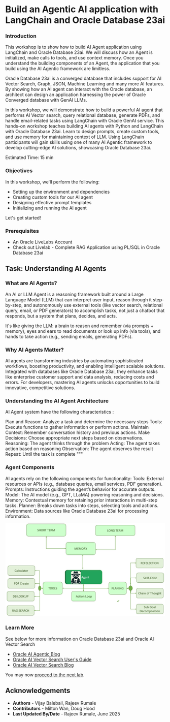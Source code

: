 # Build an Agentic AI application with LangChain and Oracle Database 23ai

### **Introduction**

This workshop is to show how to build AI Agent application using LangChain and Oracle Database 23ai. We will discuss how an Agent is initialized, make calls to tools, and use context memory.  Once you understand the building components of an Agent, the application that you build using the AI Agentic framework are limitless.

Oracle Database 23ai is a converged database that includes support for AI Vector Search, Graph, JSON, Machine Learning and many more AI features. By showing how an AI agent can interact with the Oracle database, an architect can design an application harnessing the power of Oracle Converged database with GenAI LLMs.

In this workshop, we will demonstrate how to build a powerful AI agent that performs AI Vector search, query relational database,  generate PDFs, and handle email-related tasks using LangChain with Oracle GenAI  service. This hands-on workshop teaches building AI agents with Python and LangChain with Oracle Database 23ai. Learn to design prompts, create custom tools, and use memory for maintaining context of LLM.  Using LangChain participants will gain skills using one of many AI Agentic framework to develop cutting-edge AI solutions, showcasing Oracle Database 23ai.

Estimated Time:  15 min

### Objectives

In this workshop, we'll perform the following:

* Setting up the environment and dependencies
* Creating custom tools for our AI agent
* Designing effective prompt templates
* Initializing and running the AI agent


Let's get started!


### Prerequisites
* An Oracle LiveLabs Account
* Check out Livelab - Complete RAG Application using PL/SQL in Oracle Database 23ai


## Task: Understanding AI Agents


### **What are AI Agents?**

An AI or LLM Agent is a reasoning framework built around a Large Language Model (LLM) that can interpret user input, reason through it step-by-step, and autonomously use external tools (like vector search, relational query, email, or PDF generators) to accomplish tasks, not just a chatbot that responds, but a system that plans, decides, and acts.

It's like giving the LLM: a brain to reason and remember (via prompts + memory),
eyes and ears to read documents or look up info (via tools),
and hands to take action (e.g., sending emails, generating PDFs).
 

### **Why AI Agents Matter?**
AI agents are transforming industries by automating sophisticated workflows, boosting productivity, and enabling intelligent scalable solutions. Integrated with databases like Oracle Database 23ai, they enhance tasks like enterprise customer support and data analysis, reducing costs and errors. For developers, mastering AI agents unlocks opportunities to build innovative, competitive solutions.

### **Understanding the AI Agent Architecture**

AI Agent system have the following characteristics :

Plan and Reason: Analyze a task and determine the necessary steps
Tools: Execute functions to gather information or perform actions.
Maintain Context: Remember conversation history and previous actions.
Make Decisions: Choose appropriate next steps based on observations.
Reasoning: The agent thinks through the problem
Acting: The agent takes action based on reasoning
Observation: The agent observes the result
Repeat: Until the task is complete """

### **Agent Components**

AI agents rely on the following components for functionality:
Tools: External resources or APIs (e.g., database queries, email services, PDF generation).
Prompts: Instructions guiding the agent’s behavior for accurate outputs.
Model: The AI model (e.g., GPT, LLaMA) powering reasoning and decisions.
Memory: Contextual memory for retaining prior interactions in multi-step tasks.
Planner: Breaks down tasks into steps, selecting tools and actions.
Environment: Data sources like Oracle Database 23ai for processing information.

 ![AI Agent Architecture](images/ai-architecture.jpg )


### Learn More

See below for more information on Oracle Database 23ai and Oracle AI Vector Search

* [Oracle AI Agentic Blog ](https://docs.oracle.com/en/database/oracle/oracle-database/)
* [Oracle AI Vector Search User's Guide](https://docs.oracle.com/en/database/oracle/oracle-database/23/vecse/index.html)
* [Oracle AI Vector Search Blog](https://blogs.oracle.com/database/post/oracle-announces-general-availability-of-ai-vector-search-in-oracle-database-23ai)



You may now [proceed to the next lab](#next).

## Acknowledgements
* **Authors** - Vijay Balebail, Rajeev Rumale
* **Contributors** - Milton Wan, Doug Hood
* **Last Updated By/Date** -  Rajeev Rumale, June 2025

